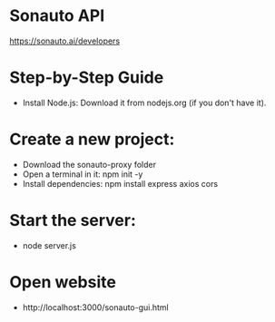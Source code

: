 # Sonauto API
https://sonauto.ai/developers

# Step-by-Step Guide
- Install Node.js: Download it from nodejs.org (if you don't have it).

# Create a new project:
- Download the sonauto-proxy folder
- Open a terminal in it: npm init -y
- Install dependencies: npm install express axios cors

# Start the server: 
- node server.js

# Open website
- http://localhost:3000/sonauto-gui.html




